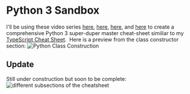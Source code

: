 # Python 3 Sandbox

I'll be using these video series [here](https://www.youtube.com/watch?v=Ozrduu2W9B8&list=PL4cUxeGkcC9idu6GZ8EU_5B6WpKTdYZbK), [here](https://www.youtube.com/playlist?list=PLzMcBGfZo4-mFu00qxl0a67RhjjZj3jXm), [here](https://www.youtube.com/playlist?list=PLzMcBGfZo4-nhWva-6OVh1yKWHBs4o_tv), and [here](https://www.youtube.com/playlist?list=PLzMcBGfZo4-kwmIcMDdXSuy_wSqtU-xDP) to create a comprehensive Python 3 super-duper master cheat-sheet similiar to my [TypeScript Cheat Sheet](https://richard-burd.github.io/the_importance_of_cheat_sheets).&nbsp; Here is a preview from the class constructor section:
![Python Class Construction](https://i.imgur.com/sjJWTLb.jpg)

## Update
Still under construction but soon to be complete:
![different subsections of the cheatsheet](https://i.imgur.com/22obRU9.jpg)
